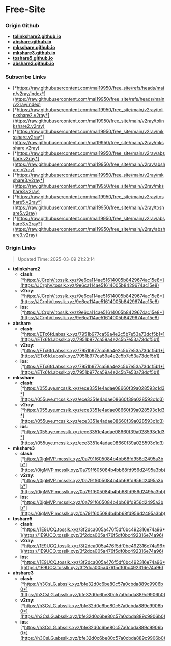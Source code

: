 # Free-Site

### Origin Github

- [**tolinkshare2.github.io**](https://github.com/tolinkshare2/tolinkshare2.github.io)
- [**abshare.github.io**](https://github.com/abshare/abshare.github.io)
- [**mksshare.github.io**](https://github.com/mksshare/mksshare.github.io)
- [**mkshare3.github.io**](https://github.com/mkshare3/mkshare3.github.io)
- [**toshare5.github.io**](https://github.com/toshare5/toshare5.github.io)
- [**abshare3.github.io**](https://github.com/abshare3/abshare3.github.io)

### Subscribe Links

- [*https://raw.githubusercontent.com/mai19950/free_site/refs/heads/main/v2ray/index*](https://raw.githubusercontent.com/mai19950/free_site/refs/heads/main/v2ray/index)
- [*https://raw.githubusercontent.com/mai19950/free_site/main/v2ray/tolinkshare2.v2ray*](https://raw.githubusercontent.com/mai19950/free_site/main/v2ray/tolinkshare2.v2ray)
- [*https://raw.githubusercontent.com/mai19950/free_site/main/v2ray/mksshare.v2ray*](https://raw.githubusercontent.com/mai19950/free_site/main/v2ray/mksshare.v2ray)
- [*https://raw.githubusercontent.com/mai19950/free_site/main/v2ray/abshare.v2ray*](https://raw.githubusercontent.com/mai19950/free_site/main/v2ray/abshare.v2ray)
- [*https://raw.githubusercontent.com/mai19950/free_site/main/v2ray/mkshare3.v2ray*](https://raw.githubusercontent.com/mai19950/free_site/main/v2ray/mkshare3.v2ray)
- [*https://raw.githubusercontent.com/mai19950/free_site/main/v2ray/toshare5.v2ray*](https://raw.githubusercontent.com/mai19950/free_site/main/v2ray/toshare5.v2ray)
- [*https://raw.githubusercontent.com/mai19950/free_site/main/v2ray/abshare3.v2ray*](https://raw.githubusercontent.com/mai19950/free_site/main/v2ray/abshare3.v2ray)

### Origin Links

> Updated Time: 2025-03-09 21:23:14

- **tolinkshare2**
  - **clash**: [*https://JCrphV.tosslk.xyz/9e6ca114ae51614005b8429674ac15e8*](https://JCrphV.tosslk.xyz/9e6ca114ae51614005b8429674ac15e8)
  - **v2ray**: [*https://JCrphV.tosslk.xyz/9e6ca114ae51614005b8429674ac15e8*](https://JCrphV.tosslk.xyz/9e6ca114ae51614005b8429674ac15e8)
  - **ios**: [*https://JCrphV.tosslk.xyz/9e6ca114ae51614005b8429674ac15e8*](https://JCrphV.tosslk.xyz/9e6ca114ae51614005b8429674ac15e8)
- **abshare**
  - **clash**: [*https://ETx6fd.absslk.xyz/7951b977ca59a4e2c5b7e53a73dcf5b1*](https://ETx6fd.absslk.xyz/7951b977ca59a4e2c5b7e53a73dcf5b1)
  - **v2ray**: [*https://ETx6fd.absslk.xyz/7951b977ca59a4e2c5b7e53a73dcf5b1*](https://ETx6fd.absslk.xyz/7951b977ca59a4e2c5b7e53a73dcf5b1)
  - **ios**: [*https://ETx6fd.absslk.xyz/7951b977ca59a4e2c5b7e53a73dcf5b1*](https://ETx6fd.absslk.xyz/7951b977ca59a4e2c5b7e53a73dcf5b1)
- **mksshare**
  - **clash**: [*https://055uye.mcsslk.xyz/ece3351e4adae08660f39a028593c1d3*](https://055uye.mcsslk.xyz/ece3351e4adae08660f39a028593c1d3)
  - **v2ray**: [*https://055uye.mcsslk.xyz/ece3351e4adae08660f39a028593c1d3*](https://055uye.mcsslk.xyz/ece3351e4adae08660f39a028593c1d3)
  - **ios**: [*https://055uye.mcsslk.xyz/ece3351e4adae08660f39a028593c1d3*](https://055uye.mcsslk.xyz/ece3351e4adae08660f39a028593c1d3)
- **mkshare3**
  - **clash**: [*https://0igMVP.mcsslk.xyz/0a791f605084b4bb68fd956d2495a3bb*](https://0igMVP.mcsslk.xyz/0a791f605084b4bb68fd956d2495a3bb)
  - **v2ray**: [*https://0igMVP.mcsslk.xyz/0a791f605084b4bb68fd956d2495a3bb*](https://0igMVP.mcsslk.xyz/0a791f605084b4bb68fd956d2495a3bb)
  - **ios**: [*https://0igMVP.mcsslk.xyz/0a791f605084b4bb68fd956d2495a3bb*](https://0igMVP.mcsslk.xyz/0a791f605084b4bb68fd956d2495a3bb)
- **toshare5**
  - **clash**: [*https://1E9UCQ.tosslk.xyz/3f2dca005a476f5df0bc492316e74a96*](https://1E9UCQ.tosslk.xyz/3f2dca005a476f5df0bc492316e74a96)
  - **v2ray**: [*https://1E9UCQ.tosslk.xyz/3f2dca005a476f5df0bc492316e74a96*](https://1E9UCQ.tosslk.xyz/3f2dca005a476f5df0bc492316e74a96)
  - **ios**: [*https://1E9UCQ.tosslk.xyz/3f2dca005a476f5df0bc492316e74a96*](https://1E9UCQ.tosslk.xyz/3f2dca005a476f5df0bc492316e74a96)
- **abshare3**
  - **clash**: [*https://h3CsLG.absslk.xyz/bfe32d0c6be80c57a0cbda889c9906b0*](https://h3CsLG.absslk.xyz/bfe32d0c6be80c57a0cbda889c9906b0)
  - **v2ray**: [*https://h3CsLG.absslk.xyz/bfe32d0c6be80c57a0cbda889c9906b0*](https://h3CsLG.absslk.xyz/bfe32d0c6be80c57a0cbda889c9906b0)
  - **ios**: [*https://h3CsLG.absslk.xyz/bfe32d0c6be80c57a0cbda889c9906b0*](https://h3CsLG.absslk.xyz/bfe32d0c6be80c57a0cbda889c9906b0)
